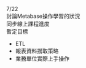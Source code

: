 7/22<br>
討論Metabase操作學習的狀況<br>
同步線上課程進度<br>
暫定目標
<ul>
<li>ETL</li>
<li>報表資料撈取策略</li>
<li>業務單位實際上手操作</li>
</ul>
